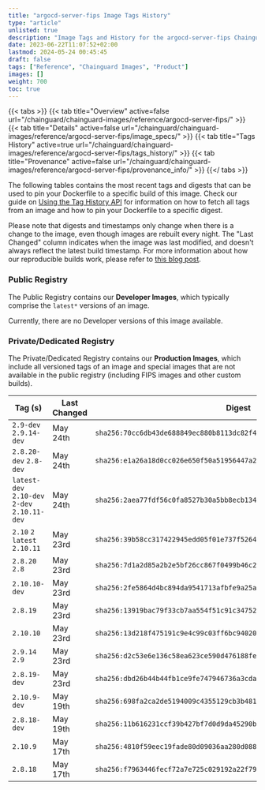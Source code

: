 ```yaml
---
title: "argocd-server-fips Image Tags History"
type: "article"
unlisted: true
description: "Image Tags and History for the argocd-server-fips Chainguard Image"
date: 2023-06-22T11:07:52+02:00
lastmod: 2024-05-24 00:45:45
draft: false
tags: ["Reference", "Chainguard Images", "Product"]
images: []
weight: 700
toc: true
---
```


{{< tabs >}}
{{< tab title="Overview" active=false url="/chainguard/chainguard-images/reference/argocd-server-fips/" >}}
{{< tab title="Details" active=false url="/chainguard/chainguard-images/reference/argocd-server-fips/image_specs/" >}}
{{< tab title="Tags History" active=true url="/chainguard/chainguard-images/reference/argocd-server-fips/tags_history/" >}}
{{< tab title="Provenance" active=false url="/chainguard/chainguard-images/reference/argocd-server-fips/provenance_info/" >}}
{{</ tabs >}}

The following tables contains the most recent tags and digests that can be used to pin your Dockerfile to a specific build of this image. Check our guide on [Using the Tag History API](/chainguard/chainguard-images/using-the-tag-history-api/) for information on how to fetch all tags from an image and how to pin your Dockerfile to a specific digest.

Please note that digests and timestamps only change when there is a change to the image, even though images are rebuilt every night. The "Last Changed" column indicates when the image was last modified, and doesn't always reflect the latest build timestamp. For more information about how our reproducible builds work, please refer to [this blog post](https://www.chainguard.dev/unchained/reproducing-chainguards-reproducible-image-builds).

### Public Registry
The Public Registry contains our **Developer Images**, which typically comprise the `latest*` versions of an image.

Currently, there are no Developer versions of this image available.

### Private/Dedicated Registry
The Private/Dedicated Registry contains our **Production Images**, which include all versioned tags of an image and special images that are not available in the public registry (including FIPS images and other custom builds).

| Tag (s)                                        | Last Changed | Digest                                                                    |
|------------------------------------------------|--------------|---------------------------------------------------------------------------|
|  `2.9-dev` `2.9.14-dev`                        | May 24th     | `sha256:70cc6db43de688849ec880b8113dc82f451ecf13a78971c7ed3a7cdc5e2a24fe` |
|  `2.8.20-dev` `2.8-dev`                        | May 24th     | `sha256:e1a26a18d0cc026e650f50a51956447a2802ccedbc58bc22fe982552d397cefc` |
|  `latest-dev` `2.10-dev` `2-dev` `2.10.11-dev` | May 24th     | `sha256:2aea77fdf56c0fa8527b30a5bb8ecb134a60a82ed352a88c075d67a56b4895cd` |
|  `2.10` `2` `latest` `2.10.11`                 | May 23rd     | `sha256:39b58cc317422945edd05f01e737f52646312a234d6126b9fe23d1b729da67c3` |
|  `2.8.20` `2.8`                                | May 23rd     | `sha256:7d1a2d85a2b2e5bf26cc867f0499b46c2e1629db92462493e12dcdb7a5f06e34` |
|  `2.10.10-dev`                                 | May 23rd     | `sha256:2fe5864d4bc894da9541713afbfe9a25a7d1ce8e03f0b18beff9c646ee51d49a` |
|  `2.8.19`                                      | May 23rd     | `sha256:13919bac79f33cb7aa554f51c91c34752bb9e8b1c1849966cdb238e38239a792` |
|  `2.10.10`                                     | May 23rd     | `sha256:13d218f475191c9e4c99c03ff6bc9402052efe2649b837d818490cdeb971b0d5` |
|  `2.9.14` `2.9`                                | May 23rd     | `sha256:d2c53e6e136c58ea623ce590d476188fe18c85e805c07fa035d1962a4edd306f` |
|  `2.8.19-dev`                                  | May 23rd     | `sha256:dbd26b44b44fb1ce9fe747946736a3cda6eb657e298bb8085f3a1cbc8501633e` |
|  `2.10.9-dev`                                  | May 19th     | `sha256:698fa2ca2de5194009c4355129cb3b481c6cd0313b11db0a2540cc9cd0b026b9` |
|  `2.8.18-dev`                                  | May 19th     | `sha256:11b616231ccf39b427bf7d0d9da45290b4a3549dbc6ba835fb0e1a5354350d98` |
|  `2.10.9`                                      | May 17th     | `sha256:4810f59eec19fade80d09036aa280d088cc38d09aa115b02642a6f9486b172fe` |
|  `2.8.18`                                      | May 17th     | `sha256:f7963446fecf72a7e725c029192a22f793dd6202d91a1ab1850b75928bf5a5ff` |

